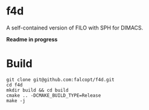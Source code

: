 # f4d

A self-contained version of FILO with SPH for DIMACS.

**Readme in progress**

# Build
```
git clone git@github.com:falcopt/f4d.git
cd f4d
mkdir build && cd build
cmake .. -DCMAKE_BUILD_TYPE=Release
make -j
```
